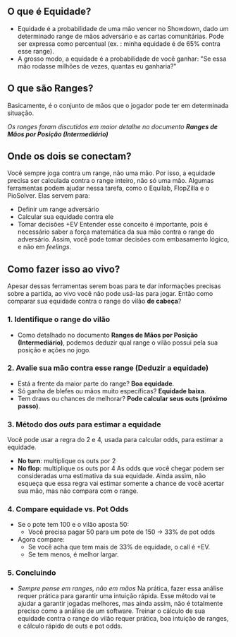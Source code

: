 ## O que é Equidade?
- Equidade é a probabilidade de uma mão vencer no Showdown, dado um determinado range de mãos adversário e as cartas comunitárias. Pode ser expressa como percentual (ex. : minha equidade é de 65% contra esse range).
- A grosso modo, a equidade é a probabilidade de você ganhar: "Se essa mão rodasse milhões de vezes, quantas eu ganharia?"
## O que são Ranges?
Basicamente, é o conjunto de mãos que o jogador pode ter em determinada situação.

*Os ranges foram discutidos em maior detalhe no documento **Ranges de Mãos por Posição (Intermediário)***
## Onde os dois se conectam?
Você sempre joga contra um range, não uma mão. Por isso, a equidade precisa ser calculada contra o range inteiro, não só uma mão. 
Algumas ferramentas podem ajudar nessa tarefa, como o Equilab, FlopZilla e o PioSolver. Elas servem para:
- Definir um range adversário
- Calcular sua equidade contra ele
- Tomar decisões +EV
Entender esse conceito é importante, pois é necessário saber a força matemática da sua mão contra o range do adversário. Assim, você pode tomar decisões com embasamento lógico, e não em *feelings*.
## Como fazer isso ao vivo?
Apesar dessas ferramentas serem boas para te dar informações precisas sobre a partida, ao vivo você não pode usá-las para jogar. Então como comparar sua equidade contra o range do vilão **de cabeça**?
### 1. Identifique o range do vilão
- Como detalhado no documento **Ranges de Mãos por Posição (Intermediário)**, podemos deduzir qual range o vilão possui pela sua posição e ações no jogo.
### 2. Avalie sua mão contra esse range (Deduzir a equidade)
- Está a frente da maior parte do range? **Boa equidade**.
- Só ganha de blefes ou mãos muito específicas? **Equidade baixa**.
- Tem draws ou chances de melhorar? **Pode calcular seus outs (próximo passo)**.
### 3. Método dos *outs* para estimar a equidade
Você pode usar a regra do 2 e 4, usada para calcular odds, para estimar a equidade.
- **No turn**: multiplique os outs por 2
- **No flop**: multiplique os outs por 4
As odds que você chegar podem ser consideradas uma estimativa da sua equidade. Ainda assim, não esqueça que essa regra vai estimar somente a chance de você acertar sua mão, mas não compara com o range.
### 4. Compare equidade vs. Pot Odds
- Se o pote tem 100 e o vilão aposta 50:
	- Você precisa pagar 50 para um pote de 150 -> 33% de pot odds
- Agora compare:
	- Se você acha que tem mais de 33% de equidade, o call é +EV.
	- Se tem menos, é melhor largar.
### 5. Concluindo
- *Sempre pense em ranges, não em mãos*
Na prática, fazer essa análise requer prática para garantir uma intuição rápida. Esse método vai te ajudar a garantir jogadas melhores, mas ainda assim, não é totalmente preciso como a análise de um software. Treinar o cálculo de sua equidade contra o range do vilão requer prática, boa intuição de ranges, e cálculo rápido de outs e pot odds.